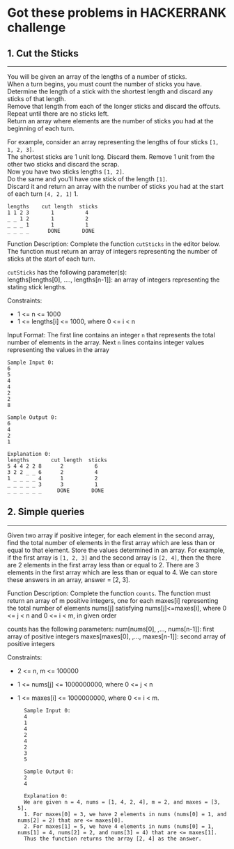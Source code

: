 # Got these problems in HACKERRANK challenge


## 1. Cut the Sticks
-----
You will be given an array of the lengths of a number of sticks.  
When a turn begins, you must count the number of sticks you have.  
Determine the length of a stick with the shortest length and discard any sticks of that length.  
Remove that length from each of the longer sticks and discard the offcuts.  
Repeat until there are no sticks left.   
Return an array where elements are the number of sticks you had at the beginning of each turn.   

For example, consider an array representing the lengths of four sticks `[1, 1, 2, 3]`.  
The shortest sticks are 1 unit long.
Discard them. Remove 1 unit from the other two sticks and discard the scrap.  
Now you have two sticks lengths `[1, 2]`.  
Do the same and you'll have one stick of the length `[1]`.   
Discard it and return an array with the number of sticks you had at the start of each turn `[4, 2, 1]` 1.

	lengths    cut length  sticks
	1 1 2 3       1          4
	_ _ 1 2       1          2
	_ _ _ 1       1          1
	_ _ _ _      DONE       DONE


Function Description:
Complete the function `cutSticks` in the editor below.  
The function must return an array of integers representing the number of sticks at the start of each turn.

`cutSticks` has the following parameter(s):   
   lengths[lengths[0], ...., lengths[n-1]]: an array of integers representing the stating stick lengths.
   
Constraints:  
 - 1 <= n <= 1000 
 - 1 <= lengths[i] <= 1000, where 0 <= i < n

Input Format:
The first line contains an integer `n` that represents the total number of elements in the array.
Next `n` lines contains integer values representing the values in the array


	Sample Input 0:
	6
	5
	4
	4
	2
	2
	8
	
	Sample Output 0:
	6
	4
	2
	1
	
	Explanation 0:
	lengths       cut length  sticks
	5 4 4 2 2 8      2          6
	3 2 2 _ _ 6      2          4
	1 _ _ _ _ 4      1          2
	_ _ _ _ _ 3      3          1
	_ _ _ _ _ _     DONE       DONE
		
## 2. Simple queries
-----

Given two array if positive integer, for each element in the second array, find the total number of elements in the first array which are less than or equal to that element.
Store the values determined in an array.
For example, if the first array is `[1, 2, 3]` and the second array is `[2, 4]`, then the there are 2 elements in the first array less than or equal to 2.
There are 3 elements in the first array which are less than or equal to 4.
We can store these answers in an array, answer = [2, 3].

Function Description:
Complete the function `counts`. 
The function must return an array of m positive integers, one for each maxes[i] representing the total number of elements nums[j] satisfying nums[j]<=maxes[i], where 0 <= j < n and 0 <= i < m, in given order

counts has the following parameters:
num[nums[0], ,..., nums[n-1]]: first array of positive integers
maxes[maxes[0], ,..., maxes[n-1]]: second array of positive integers


Constraints:  
- 2 <= n, m <= 100000
- 1 <= nums[j] <= 1000000000, where 0 <= j < n
- 1 <= maxes[i] <= 1000000000, where 0 <= i < m.

		Sample Input 0:
		4
		1
		4
		2
		4
		2
		3
		5
		
		Sample Output 0:
		2
		4
		
		Explanation 0:
		We are given n = 4, nums = [1, 4, 2, 4], m = 2, and maxes = [3, 5].
		1. For maxes[0] = 3, we have 2 elements in nums (nums[0] = 1, and nums[2] = 2) that are <= maxes[0].
		2. For maxes[1] = 5, we have 4 elements in nums (nums[0] = 1, nums[1] = 4, nums[2] = 2, and nums[3] = 4) that are <= maxes[1].
		Thus the function returns the array [2, 4] as the answer.
